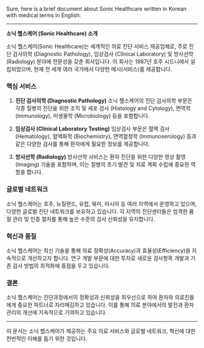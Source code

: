 Sure, here is a brief document about Sonic Healthcare written in Korean with medical terms in English:

---

**소닉 헬스케어 (Sonic Healthcare) 소개**

소닉 헬스케어(Sonic Healthcare)는 세계적인 의료 진단 서비스 제공업체로, 주로 진단 검사의학 (Diagnostic Pathology), 임상검사 (Clinical Laboratory) 및 방사선학 (Radiology) 분야에 전문성을 갖춘 회사입니다. 이 회사는 1987년 호주 시드니에서 설립되었으며, 현재 전 세계 여러 국가에서 다양한 메시(서비스)를 제공합니다.

### 핵심 서비스

1. **진단 검사의학 (Diagnostic Pathology)**
   소닉 헬스케어의 진단 검사의학 부문은 각종 질병의 진단을 위한 조직 및 세포 검사 (Histology and Cytology), 면역학 (Immunology), 미생물학 (Microbiology) 등을 포함합니다.

2. **임상검사 (Clinical Laboratory Testing)**
   임상검사 부문은 혈액 검사 (Hematology), 혈액화학 (Biochemistry), 면역혈청학 (Immunoserology) 등과 같은 다양한 검사를 통해 환자에게 필요한 정보를 제공합니다.

3. **방사선학 (Radiology)**
   방사선학 서비스는 환자 진단을 위한 다양한 영상 촬영 (Imaging) 기술을 포함하며, 이는 질병의 초기 발견 및 치료 계획 수립에 중요한 역할을 합니다. 

### 글로벌 네트워크

소닉 헬스케어는 호주, 뉴질랜드, 유럽, 북미, 아시아 등 여러 지역에서 운영하고 있으며, 다양한 글로벌 진단 네트워크를 보유하고 있습니다. 각 지역의 진단센터들은 엄격한 품질 관리 및 인증 절차를 통해 높은 수준의 검사 신뢰성을 유지합니다.

### 혁신과 품질

소닉 헬스케어는 최신 기술을 통해 의료 정확성(Accuracy)과 효율성(Efficiency)을 지속적으로 개선하고자 합니다. 연구 개발 부문에 대한 투자로 새로운 검사항목 개발과 기존 검사 방법의 최적화에 중점을 두고 있습니다.

### 결론

소닉 헬스케어는 진단과정에서의 정확성과 신뢰성을 최우선으로 하여 환자와 의료진들에게 중요한 파트너로 자리매김하고 있습니다. 이를 통해 의료 분야에서의 발전과 환자 관리의 개선에 지속적으로 기여하고 있습니다.

--- 

이 문서는 소닉 헬스케어가 제공하는 주요 의료 서비스와 글로벌 네트워크, 혁신에 대한 전반적인 이해를 돕기 위한 것입니다.